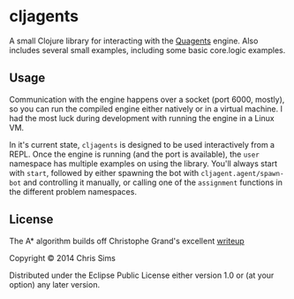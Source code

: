 # cljagents

A small Clojure library for interacting with the
[Quagents](http://www.cs.rochester.edu/trac/quagents/wiki)
engine. Also includes several small examples, including some basic
core.logic examples.

## Usage

Communication with the engine happens over a socket (port 6000,
mostly), so you can run the compiled engine either natively or in a
virtual machine. I had the most luck during development with running
the engine in a Linux VM.

In it's current state, `cljagents` is designed to be used
interactively from a REPL. Once the engine is running (and the port is
available), the `user` namespace has multiple examples on using the
library. You'll always start with `start`, followed by either spawning
the bot with `cljagent.agent/spawn-bot` and controlling it manually,
or calling one of the `assignment` functions in the different problem
namespaces.

## License

The A* algorithm builds off Christophe Grand's excellent
[writeup](http://clj-me.cgrand.net/2010/09/04/a-in-clojure/)

Copyright © 2014 Chris Sims

Distributed under the Eclipse Public License either version 1.0 or (at
your option) any later version.
